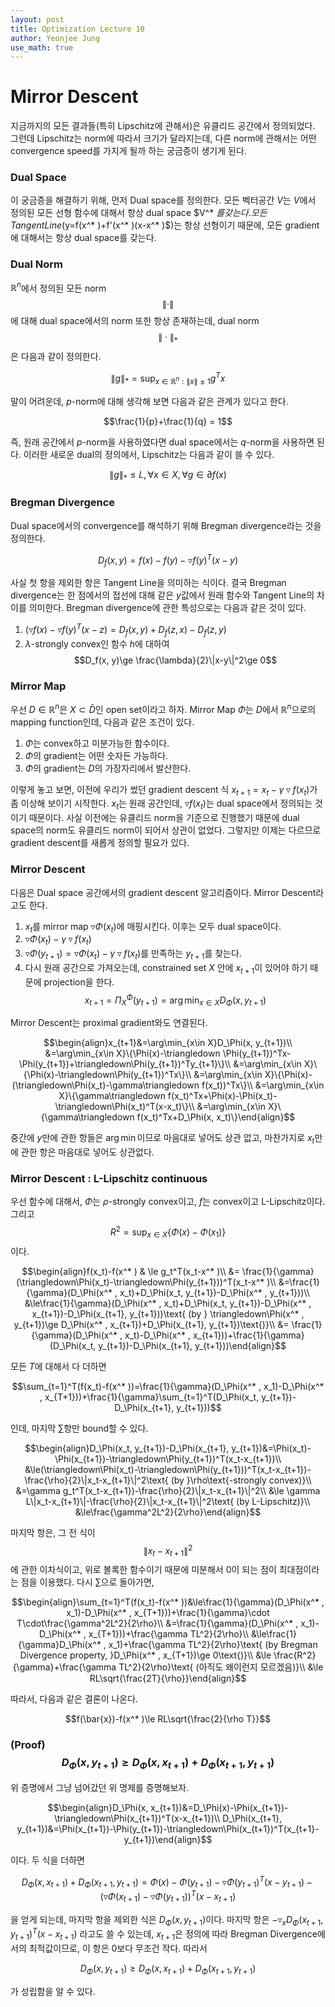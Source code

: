 ```yaml
---
layout: post
title: Optimization Lecture 10
author: Yeonjee Jung
use_math: true
---
```


# Mirror Descent

지금까지의 모든 결과들(특히 Lipschitz에 관해서)은 유클리드 공간에서 정의되었다. 그런데 Lipschitz는 norm에 따라서 크기가 달라지는데, 다른 norm에 관해서는 어떤 convergence speed를 가지게 될까 하는 궁금증이 생기게 된다.

### Dual Space

이 궁금증을 해결하기 위해, 먼저 Dual space를 정의한다. 모든 벡터공간 $V$는 $V$에서 정의된 모든 선형 함수에 대해서 항상 dual space $V^* $를 갖는다. 모든 Tangent Line ($y=f(x^* )+f'(x^* )(x-x^* )$)는 항상 선형이기 때문에, 모든 gradient에 대해서는 항상 dual space를 갖는다.

### Dual Norm

$\mathbb{R}^n$에서 정의된 모든 norm $$\|\cdot \|$$에 대해 dual space에서의 norm 또한 항상 존재하는데, dual norm $$\|\cdot\|_ * $$은 다음과 같이 정의한다.

$$\|g\|_ * =\sup_{x\in\mathbb{R}^n:\|x\|\le 1}g^T x$$

말이 어려운데, $p$-norm에 대해 생각해 보면 다음과 같은 관계가 있다고 한다.

$$\frac{1}{p}+\frac{1}{q} = 1$$

즉, 원래 공간에서 $p$-norm을 사용하였다면 dual space에서는 $q$-norm을 사용하면 된다. 이러한 새로운 dual의 정의에서, Lipschitz는 다음과 같이 쓸 수 있다.

$$\|g\|_ * \le L, \forall x \in X, \forall g \in \partial f(x)$$

### Bregman Divergence

Dual space에서의 convergence를 해석하기 위해 Bregman divergence라는 것을 정의한다.

$$D_f(x,y)=f(x)-f(y)-\triangledown f(y)^T(x-y)$$

사실 첫 항을 제외한 항은 Tangent Line을 의미하는 식이다. 결국 Bregman divergence는 한 점에서의 접선에 대해 같은 $y$값에서 원래 함수와 Tangent Line의 차이를 의미한다. Bregman divergence에 관한 특성으로는 다음과 같은 것이 있다.

1. $(\triangledown f(x)-\triangledown f(y)^T(x-z)=D_f(x,y)+D_f(z, x)-D_f(z, y)$  
2. $\lambda$-strongly convex인 함수 $h$에 대하여 $$D_f(x, y)\ge \frac{\lambda}{2}\|x-y\|^2\ge 0$$

### Mirror Map

우선 $D\in\mathbb{R}^n$은 $X\subset\bar{D}$인 open set이라고 하자. Mirror Map $\Phi$는 $D$에서 $\mathbb{R}^n$으로의 mapping function인데, 다음과 같은 조건이 있다.

1. $\Phi$는 convex하고 미분가능한 함수이다.  
2. $\Phi$의 gradient는 어떤 숫자든 가능하다.  
3. $\Phi$의 gradient는 $D$의 가장자리에서 발산한다.

이렇게 놓고 보면, 이전에 우리가 썼던 gradient descent 식 $x_{t+1}=x_t-\gamma\triangledown f(x_t)$가 좀 이상해 보이기 시작한다. $x_t$는 원래 공간인데, $\triangledown f(x_t)$는 dual space에서 정의되는 것이기 때문이다. 사실 이전에는 유클리드 norm을 기준으로 진행했기 때문에 dual space의 norm도 유클리드 norm이 되어서 상관이 없었다. 그렇지만 이제는 다르므로 gradient descent를 새롭게 정의할 필요가 있다.

### Mirror Descent

다음은 Dual space 공간에서의 gradient descent 알고리즘이다. Mirror Descent라고도 한다.

1. $x_t$를 mirror map $\triangledown \Phi (x_t)$에 매핑시킨다. 이후는 모두 dual space이다.  
2. $\triangledown \Phi (x_t)-\gamma \triangledown f(x_t)$  
3. $\triangledown\Phi(y_{t+1})=\triangledown\Phi(x_t)-\gamma\triangledown f(x_t)$를 만족하는 $y_{t+1}$를 찾는다.  
4. 다시 원래 공간으로 가져오는데, constrained set $X$ 안에 $x_{t+1}$이 있어야 하기 때문에 projection을 한다. $$x_{t+1}=\Pi_X^\Phi(y_{t+1})=\arg\min_{x\in X}D_\Phi(x, y_{t+1})$$

Mirror Descent는 proximal gradient와도 연결된다.

$$\begin{align}x_{t+1}&=\arg\min_{x\in X}D_\Phi(x, y_{t+1})\\
&=\arg\min_{x\in X}\{\Phi(x)-\triangledown \Phi(y_{t+1})^Tx-\Phi(y_{t+1})+\triangledown\Phi(y_{t+1})^Ty_{t+1}\}\\
&=\arg\min_{x\in X}\{\Phi(x)-\triangledown\Phi(y_{t+1})^Tx\}\\
&=\arg\min_{x\in X}\{\Phi(x)-(\triangledown\Phi(x_t)-\gamma\triangledown f(x_t))^Tx\}\\
&=\arg\min_{x\in X}\{\gamma\triangledown f(x_t)^Tx+\Phi(x)-\Phi(x_t)-\triangledown\Phi(x_t)^T(x-x_t)\}\\
&=\arg\min_{x\in X}\{\gamma\triangledown f(x_t)^Tx+D_\Phi(x, x_t)\}\end{align}$$

중간에 $y$만에 관한 항들은 $\arg\min$이므로 마음대로 넣어도 상관 없고, 마찬가지로 $x_t$만에 관한 항은 마음대로 넣어도 상관없다.

### Mirror Descent : L-Lipschitz continuous

우선 함수에 대해서, $\Phi$는 $\rho$-strongly convex이고, $f$는 convex이고 L-Lipschitz이다. 그리고 $$R^2=\sup_{x\in X}\{\Phi(x)-\Phi(x_1)\}$$이다.

$$\begin{align}f(x_t)-f(x^* ) & \le g_t^T(x_t-x^* )\\
&= \frac{1}{\gamma}(\triangledown\Phi(x_t)-\triangledown\Phi(y_{t+1}))^T(x_t-x^* )\\
&=\frac{1}{\gamma}(D_\Phi(x^* , x_t)+D_\Phi(x_t, y_{t+1})-D_\Phi(x^* , y_{t+1}))\\
&\le\frac{1}{\gamma}(D_\Phi(x^* , x_t)+D_\Phi(x_t, y_{t+1})-D_\Phi(x^* , x_{t+1})-D_\Phi(x_{t+1}, y_{t+1}))\text{ (by } \triangledown\Phi(x^* , y_{t+1})\ge D_\Phi(x^* , x_{t+1})+D_\Phi(x_{t+1}, y_{t+1})\text{)}\\
&= \frac{1}{\gamma}(D_\Phi(x^* , x_t)-D_\Phi(x^* , x_{t+1}))+\frac{1}{\gamma}(D_\Phi(x_t, y_{t+1})-D_\Phi(x_{t+1}, y_{t+1}))\end{align}$$

모든 $T$에 대해서 다 더하면

$$\sum_{t=1}^T(f(x_t)-f(x^* ))=\frac{1}{\gamma}(D_\Phi(x^* , x_1)-D_\Phi(x^* , x_{T+1}))+\frac{1}{\gamma}\sum_{t=1}^T(D_\Phi(x_t, y_{t+1})-D_\Phi(x_{t+1}, y_{t+1}))$$

인데, 마지막 $\sum$항만 bound할 수 있다.

$$\begin{align}D_\Phi(x_t, y_{t+1})-D_\Phi(x_{t+1}, y_{t+1})&=\Phi(x_t)-\Phi(x_{t+1})-\triangledown\Phi(y_{t+1})^T(x_t-x_{t+1})\\
&\le(\triangledown\Phi(x_t)-\triangledown\Phi(y_{t+1}))^T(x_t-x_{t+1})-\frac{\rho}{2}\|x_t-x_{t+1}\|^2\text{ (by }\rho\text{-strongly convex)}\\
&=\gamma g_t^T(x_t-x_{t+1})-\frac{\rho}{2}\|x_t-x_{t+1}\|^2\\
&\le \gamma L\|x_t-x_{t+1}\|-\frac{\rho}{2}\|x_t-x_{t+1}\|^2\text{ (by L-Lipschitz)}\\
&\le\frac{\gamma^2L^2}{2\rho}\end{align}$$

마지막 항은, 그 전 식이 $$\|x_t-x_{t+1}\|^2$$에 관한 이차식이고, 위로 볼록한 함수이기 때문에 미분해서 $0$이 되는 점이 최대점이라는 점을 이용했다. 다시 $\sum$으로 돌아가면,

$$\begin{align}\sum_{t=1}^T(f(x_t)-f(x^* ))&\le\frac{1}{\gamma}(D_\Phi(x^* , x_1)-D_\Phi(x^* , x_{T+1}))+\frac{1}{\gamma}\cdot T\cdot\frac{\gamma^2L^2}{2\rho}\\
&=\frac{1}{\gamma}(D_\Phi(x^* , x_1)-D_\Phi(x^* , x_{T+1}))+\frac{\gamma TL^2}{2\rho}\\
&\le\frac{1}{\gamma}D_\Phi(x^* , x_1)+\frac{\gamma TL^2}{2\rho}\text{ (by Bregman Divergence property, }D_\Phi(x^* , x_{T+1})\ge 0\text{)}\\
&\le \frac{R^2}{\gamma}+\frac{\gamma TL^2}{2\rho}\text{ (아직도 왜이런지 모르겠음)}\\
&\le RL\sqrt{\frac{2T}{\rho}}\end{align}$$

따라서, 다음과 같은 결론이 나온다.

$$f(\bar{x})-f(x^* )\le RL\sqrt{\frac{2}{\rho T}}$$

### (Proof) $$D_\Phi(x, y_{t+1})\ge D_\Phi(x, x_{t+1})+D_\Phi(x_{t+1}, y_{t+1})$$

위 증명에서 그냥 넘어갔던 위 명제를 증명해보자.

$$\begin{align}D_\Phi(x, x_{t+1})&=D_\Phi(x)-\Phi(x_{t+1})-\triangledown\Phi(x_{t+1})^T(x-x_{t+1})\\
D_\Phi(x_{t+1}, y_{t+1})&=\Phi(x_{t+1})-\Phi(y_{t+1})-\triangledown\Phi(x_{t+1})^T(x_{t+1}-y_{t+1})\end{align}$$

이다. 두 식을 더하면

$$D_\Phi(x, x_{t+1})+D_\Phi(x_{t+1}, y_{t+1})=\Phi(x)-\Phi(y_{t+1})-\triangledown\Phi(y_{t+1})^T(x-y_{t+1})-(\triangledown\Phi(x_{t+1})-\triangledown\Phi(y_{t+1}))^T(x-x_{t+1})$$

을 얻게 되는데, 마지막 항을 제외한 식은 $D_\Phi(x, y_{t+1})$이다. 마지막 항은 $-\triangledown_xD_\Phi(x_{t+1}, y_{t+1})^T(x-x_{t+1})$ 라고도 쓸 수 있는데, $x_{t+1}$은 정의에 따라 Bregman Divergence에서의 최적값이므로, 이 항은 $0$보다 무조건 작다. 따라서

$$D_\Phi(x, y_{t+1})\ge D_\Phi(x, x_{t+1})+D_\Phi(x_{t+1}, y_{t+1})$$

가 성립함을 알 수 있다.
